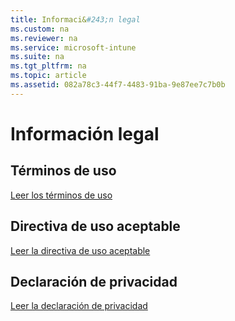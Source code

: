 ```yaml
---
title: Informaci&#243;n legal
ms.custom: na
ms.reviewer: na
ms.service: microsoft-intune
ms.suite: na
ms.tgt_pltfrm: na
ms.topic: article
ms.assetid: 082a78c3-44f7-4483-91ba-9e87ee7c7b0b
---
```

# Informaci&#243;n legal

## Términos de uso
[Leer los términos de uso](http://go.microsoft.com/fwlink/?LinkId=263462)

## Directiva de uso aceptable
[Leer la directiva de uso aceptable](http://go.microsoft.com/fwlink/?LinkId=263463)

## Declaración de privacidad
[Leer la declaración de privacidad](http://go.microsoft.com/fwlink/?LinkId=240296)

